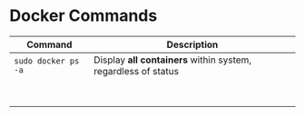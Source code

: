 # Docker Commands

| Command             | Description                                                  |
| ------------------- | ------------------------------------------------------------ |
| `sudo docker ps -a` | Display **all containers** within system, regardless of status |
|                     |                                                              |
|                     |                                                              |
|                     |                                                              |
|                     |                                                              |
|                     |                                                              |
|                     |                                                              |
|                     |                                                              |
|                     |                                                              |

